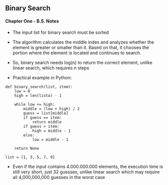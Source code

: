 ## Binary Search 

#### Chapter One - B.S. Notes 

* The input list for binary search must be sorted

* The algorithm calculates the middle index and analyzes whether the element is greater or smaller than it. Based on that, it chooses the portion where the element is located and continues to search.

* So, binary search needs log(n) to return the correct element, unlike linear search, which requires n steps

* Practical example in Python:

```
def binary_search(list, item):
    low = 0
    high = len(lista) - 1

    while low <= high:
        middle = (low + high) / 2
        guess = list[middle]
        if guess == item:
            return middle
        if guess > item:
            high = middle - 1
        else:
            low = middle - 1

    return None

list = [1, 3, 5, 7, 9]
```

* Even if the input contains 4.000.000.000 elements, the execution time is still very short, just 32 guesses, unlike linear search which may require all 4,000,000,000 guesses in the worst case

